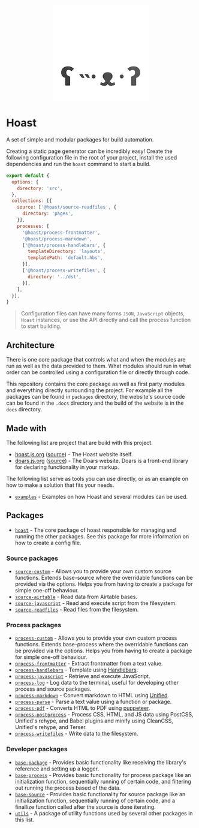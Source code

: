 <div align="center">

![Project logo](.docs/src/assets/icons/256-round.png)

</div>

# Hoast

A set of simple and modular packages for build automation.

Creating a static page generator can be incredibly easy! Create the following configuration file in the root of your project, install the used dependencies and run the `hoast` command to start a build.

```JavaScript
export default {
  options: {
    directory: 'src',
  },
  collections: [{
    source: ['@hoast/source-readfiles', {
      directory: 'pages',
    }],
    processes: [
      '@hoast/process-frontmatter',
      '@hoast/process-markdown',
      ['@hoast/process-handlebars', {
        templateDirectory: 'layouts',
        templatePath: 'default.hbs',
      }],
      ['@hoast/process-writefiles', {
        directory: '../dst',
      }],
    ],
  }],
}
```

> Configuration files can have many forms `JSON`, `JavaScript` objects, `Hoast` instances, or use the API directly and call the process function to start building.

## Architecture

There is one core package that controls what and when the modules are run as well as the data provided to them. What modules should run in what order can be controlled using a configuration file or directly through code.

This repository contains the core package as well as first party modules and everything directly surrounding the project. For example all the packages can be found in `packages` directory, the website's source code can be found in the `.docs` directory and the build of the website is in the `docs` directory.

## Made with

The following list are project that are build with this project.

- [hoast.js.org](https://hoast.js.org) ([source](https://github.com/hoast/hoast/tree/main/.docs)) - The Hoast website itself.
- [doars.js.org](https://doars.js.org) ([source](https://github.com/doars/doars/tree/main/.docs)) - The Doars website. Doars is a front-end library for declaring functionality in your markup.

The following list serve as tools you can use directly, or as an example on how to make a solution that fits your needs.

- [`examples`](/examples#readme) - Examples on how Hoast and several modules can be used.

## Packages

- [`hoast`](/packages/hoast#readme) - The core package of hoast responsible for managing and running the other packages. See this package for more information on how to create a config file.

### Source packages

- [`source-custom`](/packages/source-custom#readme) - Allows you to provide your own custom source functions. Extends base-source where the overridable functions can be provided via the options. Helps you from having to create a package for simple one-off behaviour.
- [`source-airtable`](/packages/source-airtable#readme) - Read data from Airtable bases.
- [`source-javascript`](/packages/source-javascript#readme) - Read and execute script from the filesystem.
- [`source-readfiles`](/packages/source-readfiles#readme) - Read files from the filesystem.

### Process packages

- [`process-custom`](/packages/process-custom#readme) - Allows you to provide your own custom process functions. Extends base-process where the overridable functions can be provided via the options. Helps you from having to create a package for simple one-off behaviour.
- [`process-frontmatter`](/packages/process-frontmatter#readme) - Extract frontmatter from a text value.
- [`process-handlebars`](/packages/process-handlebars#readme) - Template using [Handlebars](https://github.com/handlebars-lang/handlebars.js#readme).
- [`process-javascript`](/packages/process-javascript#readme) - Retrieve and execute JavaScript.
- [`process-log`](/packages/process-log#readme) - Log data to the terminal, useful for developing other process and source packages.
- [`process-markdown`](/packages/process-markdown#readme) - Convert markdown to HTML using [Unified](https://github.com/unifiedjs/unified#readme).
- [`process-parse`](/packages/process-parse#readme) - Parse a text value using a function or package.
- [`process-pdf`](/packages/process-pdf#readme) - Converts HTML to PDF using [puppeteer](https://github.com/puppeteer/puppeteer#readme).
- [`process-postprocess`](/packages/process-postprocess#readme) - Process CSS, HTML, and JS data using PostCSS, Unified's rehype, and Babel plugins and minify using CleanCSS, Unified's rehype, and Terser.
- [`process-writefiles`](/packages/process-writefiles#readme) - Write data to the filesystem.

### Developer packages

- [`base-package`](/packages/base-package#readme) - Provides basic functionality like receiving the library's reference and setting up a logger.
- [`base-process`](/packages/base-process#readme) - Provides basic functionality for process package like an initialization function, sequentially running of certain code, and filtering out running the process based of the data.
- [`base-source`](/packages/base-source#readme) - Provides basic functionality for source package like an initialization function, sequentially running of certain code, and a finallize function called after the source is done iterating.
- [`utils`](/packages/utils#readme) - A package of utility functions used by several other packages in this list.
